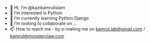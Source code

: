 - 👋 Hi, I’m @kazikamrulislam
- 👀 I’m interested in Python
- 🌱 I’m currently learning Python Django
- 💞️ I’m looking to collaborate on ...
- 📫 How to reach me - by e-mailing me on kamrul.lab@gmail.com / kamrul@monsterclaw.com

<!---
kazikamrulislam/kazikamrulislam is a ✨ special ✨ repository because its `README.md` (this file) appears on your GitHub profile.
You can click the Preview link to take a look at your changes.
--->

